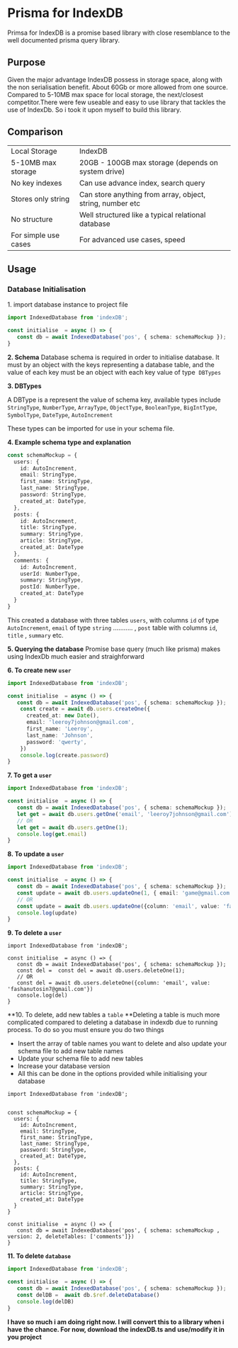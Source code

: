 # Prisma for IndexDB

Primsa for IndexDB is a promise based library with close resemblance to the well documented prisma query library.

## Purpose

Given the major advantage IndexDB possess in storage space, along with the non serialisation benefit. About 60Gb or more allowed from one source. Compared to 5-10MB max space for local storage, the next/closest competitor.There were few useable and easy to use library that tackles the use of IndexDb. So i took it upon myself to build this library.

## Comparison

|     |     |
| --- | --- |
| Local Storage | IndexDB |
| 5-10MB max storage | 20GB - 100GB max storage (depends on system drive) |
| No key indexes | Can use advance index, search query |
| Stores only string | Can store anything from array, object, string, number etc |
| No structure | Well structured like a typical relational database |
| For simple use cases | For advanced use cases, speed |

## Usage

### Database Initialisation

1\. import database instance to project file

```typescript
import IndexedDatabase from 'indexDB';

const initialise  = async () => {
   const db = await IndexedDatabase('pos', { schema: schemaMockup });
}
```

**2\. Schema**
Database schema is required in order to initialise database. It must by an object with the keys representing a database table, and the value of each key must be an object with each key value of type  `DBTypes`

**3\. DBTypes**

A DBType is a represent the value of schema key, available types include 
`StringType`, `NumberType`, `ArrayType`, `ObjectType`, `BooleanType`, `BigIntType`, `SymbolType`, `DateType`, `AutoIncrement`

These types can be imported for use in your schema file.

**4\. Example schema type and explanation**

```typescript
const schemaMockup = {
  users: {
    id: AutoIncrement,
    email: StringType,
    first_name: StringType,
    last_name: StringType,
    password: StringType,
    created_at: DateType,
  },
  posts: {
    id: AutoIncrement,
    title: StringType,
    summary: StringType,
    article: StringType,
    created_at: DateType
  },
  comments: {
    id: AutoIncrement,
    userId: NumberType,
    summary: StringType,
    postId: NumberType,
    created_at: DateType
  }
}
```

This created a database with three tables `users`, with columns `id` of type `AutoIncrement`, `email` of type `string` ........... , `post` table with columns `id`, `title` , `summary` etc.

**5\. Querying the database**
Promise base query (much like prisma) makes using IndexDb much easier and straighforward

**6\. To create new `user`**

```typescript
import IndexedDatabase from 'indexDB';

const initialise  = async () => {
   const db = await IndexedDatabase('pos', { schema: schemaMockup });
    const create = await db.users.createOne({
      created_at: new Date(),
      email: 'leeroy7johnson@gmail.com',
      first_name: 'Leeroy',
      last_name: 'Johnson',
      password: 'qwerty',
    })
    console.log(create.password)
}
```

**7\. To get a `user`**

```typescript
import IndexedDatabase from 'indexDB';

const initialise  = async () => {
   const db = await IndexedDatabase('pos', { schema: schemaMockup });
   let get = await db.users.getOne('email', 'leeroy7johnson@gmail.com');
   // OR
   let get = await db.users.getOne(1);
   console.log(get.email)
}
```

**8\. To update a `user`**

```typescript
import IndexedDatabase from 'indexDB';

const initialise  = async () => {
   const db = await IndexedDatabase('pos', { schema: schemaMockup });
   const update = await db.users.updateOne(1, { email: 'game@gmail.com' })
   // OR
   const update = await db.users.updateOne({column: 'email', value: 'fashanutosin7@gmail.com'}, { email: 'game@gmail.com' })
   console.log(update)
}
```

**9\. To delete a `user`**

```typscript
import IndexedDatabase from 'indexDB';

const initialise  = async () => {
   const db = await IndexedDatabase('pos', { schema: schemaMockup });
   const del =  const del = await db.users.deleteOne(1);
   // OR
   const del = await db.users.deleteOne({column: 'email', value: 'fashanutosin7@gmail.com'})
   console.log(del)
}
```

**10\. To delete, add new tables a `table`
**Deleting a table is much more complicated compared to deleting a database in indexdb due to running process. To do so you must ensure you do two things

- Insert the array of table names you want to delete and also update your schema file to add new table names
- Update your schema file to add new tables
- Increase your database version 
- All this can be done in the options provided while initialising your database

```
import IndexedDatabase from 'indexDB';


const schemaMockup = {
  users: {
    id: AutoIncrement,
    email: StringType,
    first_name: StringType,
    last_name: StringType,
    password: StringType,
    created_at: DateType,
  },
  posts: {
    id: AutoIncrement,
    title: StringType,
    summary: StringType,
    article: StringType,
    created_at: DateType
  }
}

const initialise  = async () => {
   const db = await IndexedDatabase('pos', { schema: schemaMockup , version: 2, deleteTables: ['comments']})
}
```

**11\. To delete `database`**

```typescript
import IndexedDatabase from 'indexDB';

const initialise  = async () => {
   const db = await IndexedDatabase('pos', { schema: schemaMockup });
   const delDB =  await db.$ref.deleteDatabase()
   console.log(delDB)
}
```

**I have so much i am doing right now. I will convert this to a library when i have the chance. For now, download the indexDB.ts and use/modify it in you project**
